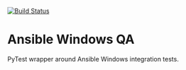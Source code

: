 [![Build Status](http://img.shields.io/travis/cchurch/ansible-windows-qa.svg)](https://travis-ci.org/cchurch/ansible-windows-qa)

Ansible Windows QA
==================

PyTest wrapper around Ansible Windows integration tests.
